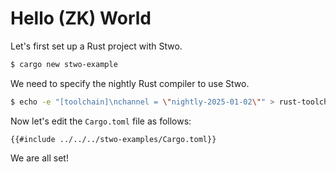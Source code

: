 # Hello (ZK) World

Let's first set up a Rust project with Stwo.

```bash
$ cargo new stwo-example
```

We need to specify the nightly Rust compiler to use Stwo.

```bash
$ echo -e "[toolchain]\nchannel = \"nightly-2025-01-02\"" > rust-toolchain.toml
```

Now let's edit the `Cargo.toml` file as follows:

```rust,ignore
{{#include ../../../stwo-examples/Cargo.toml}}
```

We are all set!
